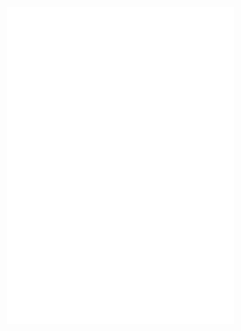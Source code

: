 <p align="center"><a href="pornhub.com" target="_blank"><img src="./src/assets/img/333.png" width="400"></a></p>



